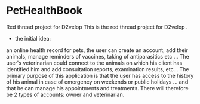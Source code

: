 # PetHealthBook
Red thread project for D2velop
This is the red thread project for D2velop .

- the initial idea: 

an online health record for pets, the user can create an account, add their animals, manage reminders of vaccines, taking of antiparasitics etc ...
The user's veterinarian could connect to the animals on which his client has identified him and add consultation reports, examination results, etc...
The primary purpose of this application is that the user has access to the history of his animal in case of emergency on weekends or public holidays ... 
and that he can manage his appointments and treatments.
There will therefore be 2 types of accounts: owner and veterinarian.
